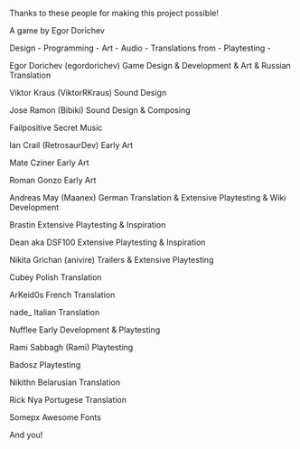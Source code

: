Thanks to these people for making this project possible!

A game by Egor Dorichev

Design -
Programming -
Art -
Audio - 
Translations from -
Playtesting - 

Egor Dorichev (egordorichev)
Game Design & Development & Art & Russian Translation

Viktor Kraus (ViktorRKraus)
Sound Design

Jose Ramon (Bibiki)
Sound Design & Composing

Failpositive
Secret Music

Ian Crail (RetrosaurDev)
Early Art

Mate Cziner
Early Art

Roman Gonzo 
Early Art

Andreas May (Maanex)
German Translation & Extensive Playtesting & Wiki Development

Brastin
Extensive Playtesting & Inspiration

Dean aka DSF100
Extensive Playtesting & Inspiration

Nikita Grichan (anivire)
Trailers & Extensive Playtesting

Cubey
Polish Translation

ArKeid0s
French Translation

nade_
Italian Translation

Nufflee
Early Development & Playtesting

Rami Sabbagh (Rami) 
Playtesting

Badosz
Playtesting

Nikithn 
Belarusian Translation

Rick Nya
Portugese Translation

Somepx
Awesome Fonts

And you!
